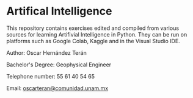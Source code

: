 # Artifical Intelligence

This repository contains exercises edited and compiled from various sources for learning Artifivial Intelligence in Python. 
They can be run on platforms such as Google Colab, Kaggle and in the Visual Studio IDE.

Author: Oscar Hernández Terán

Bachelor's Degree: Geophysical Engineer

Telephone number: 55 61 40 54 65

Email: oscarteran@comunidad.unam.mx
